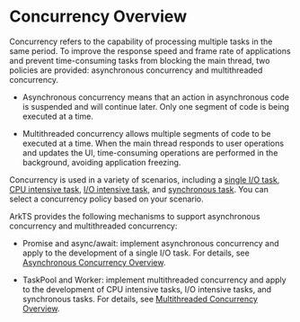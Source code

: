 # Concurrency Overview

Concurrency refers to the capability of processing multiple tasks in the same period. To improve the response speed and frame rate of applications and prevent time-consuming tasks from blocking the main thread, two policies are provided: asynchronous concurrency and multithreaded concurrency.

- Asynchronous concurrency means that an action in asynchronous code is suspended and will continue later. Only one segment of code is being executed at a time.

- Multithreaded concurrency allows multiple segments of code to be executed at a time. When the main thread responds to user operations and updates the UI, time-consuming operations are performed in the background, avoiding application freezing.

Concurrency is used in a variety of scenarios, including a [single I/O task](single-io-development.md), [CPU intensive task](cpu-intensive-task-development.md), [I/O intensive task](io-intensive-task-development.md), and [synchronous task](sync-task-development.md). You can select a concurrency policy based on your scenario.

ArkTS provides the following mechanisms to support asynchronous concurrency and multithreaded concurrency:

- Promise and async/await: implement asynchronous concurrency and apply to the development of a single I/O task. For details, see [Asynchronous Concurrency Overview](async-concurrency-overview.md).

- TaskPool and Worker: implement multithreaded concurrency and apply to the development of CPU intensive tasks, I/O intensive tasks, and synchronous tasks. For details, see [Multithreaded Concurrency Overview](multi-thread-concurrency-overview.md).
